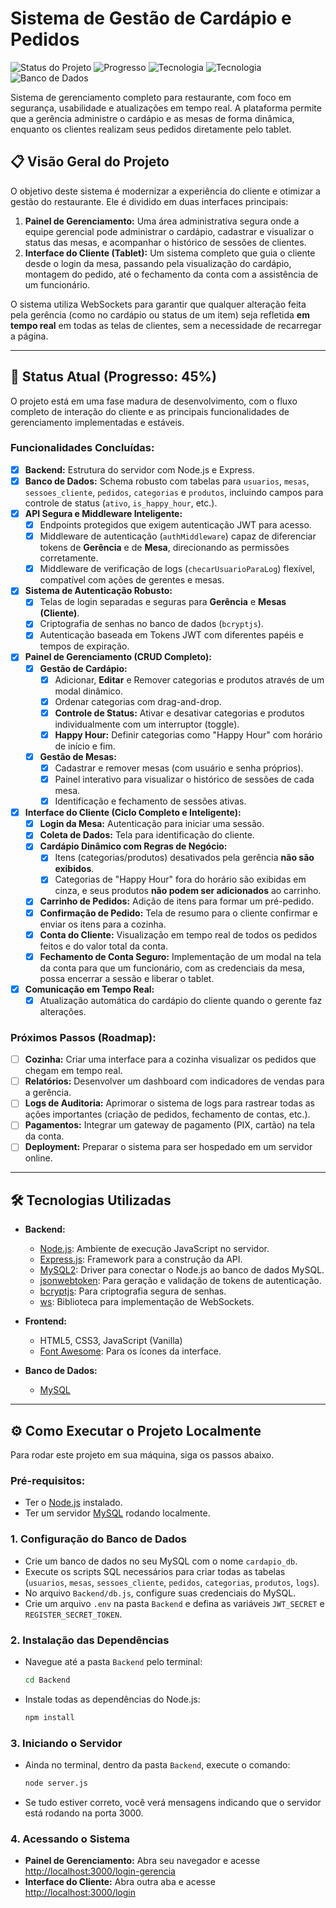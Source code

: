 # Sistema de Gestão de Cardápio e Pedidos

![Status do Projeto](https://img.shields.io/badge/status-em%20desenvolvimento-yellow ) ![Progresso](https://img.shields.io/badge/progresso-45%25-brightgreen ) ![Tecnologia](https://img.shields.io/badge/backend-Node.js%20%26%20Express-green ) ![Tecnologia](https://img.shields.io/badge/frontend-HTML,%20CSS,%20JS-blue ) ![Banco de Dados](https://img.shields.io/badge/database-MySQL-blueviolet )

Sistema de gerenciamento completo para restaurante, com foco em segurança, usabilidade e atualizações em tempo real. A plataforma permite que a gerência administre o cardápio e as mesas de forma dinâmica, enquanto os clientes realizam seus pedidos diretamente pelo tablet.

## 📋 Visão Geral do Projeto

O objetivo deste sistema é modernizar a experiência do cliente e otimizar a gestão do restaurante. Ele é dividido em duas interfaces principais:

1.  **Painel de Gerenciamento:** Uma área administrativa segura onde a equipe gerencial pode administrar o cardápio, cadastrar e visualizar o status das mesas, e acompanhar o histórico de sessões de clientes.
2.  **Interface do Cliente (Tablet):** Um sistema completo que guia o cliente desde o login da mesa, passando pela visualização do cardápio, montagem do pedido, até o fechamento da conta com a assistência de um funcionário.

O sistema utiliza WebSockets para garantir que qualquer alteração feita pela gerência (como no cardápio ou status de um item) seja refletida **em tempo real** em todas as telas de clientes, sem a necessidade de recarregar a página.

---

## 🚀 Status Atual (Progresso: 45%)

O projeto está em uma fase madura de desenvolvimento, com o fluxo completo de interação do cliente e as principais funcionalidades de gerenciamento implementadas e estáveis.

### Funcionalidades Concluídas:
-   [x] **Backend:** Estrutura do servidor com Node.js e Express.
-   [x] **Banco de Dados:** Schema robusto com tabelas para `usuarios`, `mesas`, `sessoes_cliente`, `pedidos`, `categorias` e `produtos`, incluindo campos para controle de status (`ativo`, `is_happy_hour`, etc.).
-   [x] **API Segura e Middleware Inteligente:**
    -   [x] Endpoints protegidos que exigem autenticação JWT para acesso.
    -   [x] Middleware de autenticação (`authMiddleware`) capaz de diferenciar tokens de **Gerência** e de **Mesa**, direcionando as permissões corretamente.
    -   [x] Middleware de verificação de logs (`checarUsuarioParaLog`) flexível, compatível com ações de gerentes e mesas.
-   [x] **Sistema de Autenticação Robusto:**
    -   [x] Telas de login separadas e seguras para **Gerência** e **Mesas (Cliente)**.
    -   [x] Criptografia de senhas no banco de dados (`bcryptjs`).
    -   [x] Autenticação baseada em Tokens JWT com diferentes papéis e tempos de expiração.
-   [x] **Painel de Gerenciamento (CRUD Completo):**
    -   [x] **Gestão de Cardápio:**
        -   [x] Adicionar, **Editar** e Remover categorias e produtos através de um modal dinâmico.
        -   [x] Ordenar categorias com drag-and-drop.
        -   [x] **Controle de Status:** Ativar e desativar categorias e produtos individualmente com um interruptor (toggle).
        -   [x] **Happy Hour:** Definir categorias como "Happy Hour" com horário de início e fim.
    -   [x] **Gestão de Mesas:**
        -   [x] Cadastrar e remover mesas (com usuário e senha próprios).
        -   [x] Painel interativo para visualizar o histórico de sessões de cada mesa.
        -   [x] Identificação e fechamento de sessões ativas.
-   [x] **Interface do Cliente (Ciclo Completo e Inteligente):**
    -   [x] **Login da Mesa:** Autenticação para iniciar uma sessão.
    -   [x] **Coleta de Dados:** Tela para identificação do cliente.
    -   [x] **Cardápio Dinâmico com Regras de Negócio:**
        -   [x] Itens (categorias/produtos) desativados pela gerência **não são exibidos**.
        -   [x] Categorias de "Happy Hour" fora do horário são exibidas em cinza, e seus produtos **não podem ser adicionados** ao carrinho.
    -   [x] **Carrinho de Pedidos:** Adição de itens para formar um pré-pedido.
    -   [x] **Confirmação de Pedido:** Tela de resumo para o cliente confirmar e enviar os itens para a cozinha.
    -   [x] **Conta do Cliente:** Visualização em tempo real de todos os pedidos feitos e do valor total da conta.
    -   [x] **Fechamento de Conta Seguro:** Implementação de um modal na tela da conta para que um funcionário, com as credenciais da mesa, possa encerrar a sessão e liberar o tablet.
-   [x] **Comunicação em Tempo Real:**
    -   [x] Atualização automática do cardápio do cliente quando o gerente faz alterações.

### Próximos Passos (Roadmap):
-   [ ] **Cozinha:** Criar uma interface para a cozinha visualizar os pedidos que chegam em tempo real.
-   [ ] **Relatórios:** Desenvolver um dashboard com indicadores de vendas para a gerência.
-   [ ] **Logs de Auditoria:** Aprimorar o sistema de logs para rastrear todas as ações importantes (criação de pedidos, fechamento de contas, etc.).
-   [ ] **Pagamentos:** Integrar um gateway de pagamento (PIX, cartão) na tela da conta.
-   [ ] **Deployment:** Preparar o sistema para ser hospedado em um servidor online.

---

## 🛠️ Tecnologias Utilizadas

*   **Backend:**
    *   [Node.js](https://nodejs.org/ ): Ambiente de execução JavaScript no servidor.
    *   [Express.js](https://expressjs.com/ ): Framework para a construção da API.
    *   [MySQL2](https://github.com/sidorares/node-mysql2 ): Driver para conectar o Node.js ao banco de dados MySQL.
    *   [jsonwebtoken](https://github.com/auth0/node-jsonwebtoken ): Para geração e validação de tokens de autenticação.
    *   [bcryptjs](https://github.com/dcodeIO/bcrypt.js ): Para criptografia segura de senhas.
    *   [ws](https://github.com/websockets/ws ): Biblioteca para implementação de WebSockets.

*   **Frontend:**
    *   HTML5, CSS3, JavaScript (Vanilla)
    *   [Font Awesome](https://fontawesome.com/ ): Para os ícones da interface.

*   **Banco de Dados:**
    *   [MySQL](https://www.mysql.com/ )

---

## ⚙️ Como Executar o Projeto Localmente

Para rodar este projeto em sua máquina, siga os passos abaixo.

### Pré-requisitos:
*   Ter o [Node.js](https://nodejs.org/ ) instalado.
*   Ter um servidor [MySQL](https://www.mysql.com/ ) rodando localmente.

### 1. Configuração do Banco de Dados
-   Crie um banco de dados no seu MySQL com o nome `cardapio_db`.
-   Execute os scripts SQL necessários para criar todas as tabelas (`usuarios`, `mesas`, `sessoes_cliente`, `pedidos`, `categorias`, `produtos`, `logs`).
-   No arquivo `Backend/db.js`, configure suas credenciais do MySQL.
-   Crie um arquivo `.env` na pasta `Backend` e defina as variáveis `JWT_SECRET` e `REGISTER_SECRET_TOKEN`.

### 2. Instalação das Dependências
-   Navegue até a pasta `Backend` pelo terminal:
    ```bash
    cd Backend
    ```
-   Instale todas as dependências do Node.js:
    ```bash
    npm install
    ```

### 3. Iniciando o Servidor
-   Ainda no terminal, dentro da pasta `Backend`, execute o comando:
    ```bash
    node server.js
    ```
-   Se tudo estiver correto, você verá mensagens indicando que o servidor está rodando na porta 3000.

### 4. Acessando o Sistema
-   **Painel de Gerenciamento:** Abra seu navegador e acesse [http://localhost:3000/login-gerencia](http://localhost:3000/login-gerencia )
-   **Interface do Cliente:** Abra outra aba e acesse [http://localhost:3000/login](http://localhost:3000/login )
